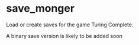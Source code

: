 # save_monger
Load or create saves for the game Turing Complete.

A binary save version is likely to be added soon
